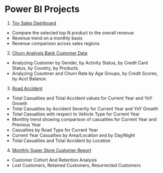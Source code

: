 # Power BI Projects
1. [Toy Sales Dashboard](https://github.com/DinhNhatAnh/Power-BI-Projects/blob/main/Toy%20Sales%20Dashboard.pdf)
- Compare the selected top N product to the overall revenue
- Revenue trend on a monthly basis
- Revenue comparison across sales regions
2. [Churn Analysis Bank Customer Data](https://github.com/DinhNhatAnh/Power-BI-Projects/blob/main/Churn%20Analysis.pdf)
- Analyzing Customer by Gender, by Activity Status, by Credit Card Status, by Country, by Products.
- Analyzing Cusotmer and Churn Rate by Age Groups, by Credit Scores, by Acct Balance.
3. [Road Accident](https://github.com/DinhNhatAnh/Power-BI-Projects/blob/main/Road%20Accident%20Project.pdf)
- Total Casualties and Total Accident values for Current Year and YoY Growth
- Total Casualties by Accident Severity for Current Year and YoY Growth
- Total Casualties with respect to Vehicle Type for Current Year
- Monthly trend showing comparison of casualties for Current Year and Previous Year
- Casualties by Road Type for Current Year
- Current Year Casualties by Area/Location and by Day/Night
- Total Casualties and Total Accident by Location
4. [Monthly Super Store Customer Report](https://github.com/DinhNhatAnh/Power-BI-Projects/blob/main/SuperStore.pdf)
- Customer Cohort And Retention Analysis
- Lost Customers, Retained Customers, Resurrected Customers
